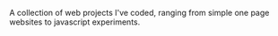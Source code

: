 A collection of web projects I've coded, ranging from simple one page websites to javascript experiments.
